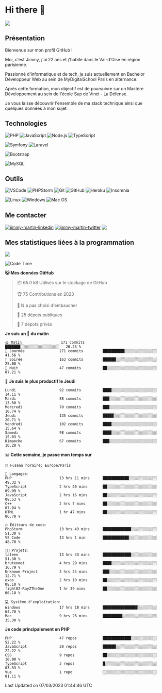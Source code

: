 # Hi there 👋

![](https://komarev.com/ghpvc/?username=jimmy-martin&color=1a1b27)

<!--
**jimmy-martin/jimmy-martin** is a ✨ _special_ ✨ repository because its `README.md` (this file) appears on your GitHub profile.

Here are some ideas to get you started:

- 🔭 I’m currently working on ...
- 🌱 I’m currently learning ...
- 👯 I’m looking to collaborate on ...
- 🤔 I’m looking for help with ...
- 💬 Ask me about ...
- 📫 How to reach me: ...
- 😄 Pronouns: ...
- ⚡ Fun fact: ...
-->

## Présentation

Bienvenue sur mon profil GitHub !

Moi, c'est Jimmy, j'ai 22 ans et j'habite dans le Val-d'Oise en région parisienne.

Passionné d'informatique et de tech, je suis actuellement en Bachelor Développeur Web au sein de MyDigitalSchool Paris en alternance.

Après cette formation, mon objectif est de poursuivre sur un Mastère Développement au sein de l'école Sup de Vinci - La Défense.

Je vous laisse découvrir l'ensemble de ma stack technique ainsi que quelques données à mon sujet.

## Technologies

<div>

![PHP](https://img.shields.io/badge/PHP-777BB4?style=for-the-badge&logo=php&logoColor=white) ![JavaScript](https://img.shields.io/badge/JavaScript-F7DF1E?style=for-the-badge&logo=javascript&logoColor=black) ![Node.js](https://img.shields.io/badge/Node.js-43853D?style=for-the-badge&logo=node.js&logoColor=white) ![TypeScript](https://img.shields.io/badge/TypeScript-007ACC?style=for-the-badge&logo=typescript&logoColor=white)

</div>
<div>

![Symfony](https://img.shields.io/badge/Symfony-092E20?style=for-the-badge&logo=symfony&logoColor=white) ![Laravel](https://img.shields.io/badge/Laravel-FF2D20?style=for-the-badge&logo=laravel&logoColor=white)

</div>
<div>

![Bootstrap](https://img.shields.io/badge/Bootstrap-563D7C?style=for-the-badge&logo=bootstrap&logoColor=white)

</div>
<div>

![MySQL](https://img.shields.io/badge/MySQL-4479A1?style=for-the-badge&logo=mysql&logoColor=white)

</div>

## Outils

![VSCode](https://img.shields.io/badge/VSCode-007ACC?style=for-the-badge&logo=visual-studio-code&logoColor=white)
![PHPStorm](http://img.shields.io/badge/-PHPStorm-181717?style=for-the-badge&logo=phpstorm&logoColor=white)
![Git](https://img.shields.io/badge/Git-E44C30?style=for-the-badge&logo=git&logoColor=white)
![GitHub](https://img.shields.io/badge/GitHub-100000?style=for-the-badge&logo=github&logoColor=white)
![Heroku](https://img.shields.io/badge/Heroku-6762a6?style=for-the-badge&logo=heroku&logoColor=white)
![Insomnia](https://img.shields.io/badge/Insomnia-5600cd?style=for-the-badge&logo=insomnia&logoColor=white)

![Linux](https://img.shields.io/badge/Linux-FCC624?style=for-the-badge&logo=linux&logoColor=white)
![Windows](https://img.shields.io/badge/Windows-0078D6?style=for-the-badge&logo=windows&logoColor=white)
![Mac OS](https://img.shields.io/badge/mac%20os-000000?style=for-the-badge&logo=apple&logoColor=white)

## Me contacter

<p>
<a href="https://www.linkedin.com/in/jimmy-martin-dev/" target="blank"><img align="center" src="https://img.shields.io/badge/-LinkedIn-0077B5?style=for-the-badge&logo=Linkedin&logoColor=white&link=https://www.linkedin.com/in/jimmy-martin-dev/" alt="jimmy-martin-linkedin"/></a>
<a href="https://twitter.com/jimmydev_" target="blank"><img align="center" src="https://img.shields.io/badge/-Twitter-1DA1F2?style=for-the-badge&logo=Twitter&logoColor=white&link=https://twitter.com/jimmydev_" alt="jimmy-martin-twitter"/></a>
 <a href="mailto:jimmy.martin952@gmail.com" target="blank"><img align="center" src="https://img.shields.io/badge/gmail-D14836?style=for-the-badge&logo=gmail&logoColor=white" /></a>
</p>

## Mes statistiques liées à la programmation

<a href="https://github-readme-stats.vercel.app/api/top-langs/?username=jimmy-martin&layout=compact">
  <img align="center" src="https://github-readme-stats.vercel.app/api/top-langs/?username=jimmy-martin&layout=compact"/>
</a>



<!--START_SECTION:waka-->
![Code Time](http://img.shields.io/badge/Code%20Time-1%2C583%20hrs%2015%20mins-blue)

**🐱 Mes données GitHub** 

> 📦 65.0 kB Utilisés sur le stockage de GitHub 
 > 
> 🏆 75 Contributions en 2023
 > 
> 🚫 N'a pas choisi d'embaucher
 > 
> 📜 25 dépots publiques 
 > 
> 🔑 7 dépots privés 
 > 
**Je suis un 🐤 du matin** 

```text
🌞 Matin                  171 commits         ███████░░░░░░░░░░░░░░░░░░   26.23 % 
🌆 Journée                271 commits         ██████████░░░░░░░░░░░░░░░   41.56 % 
🌃 Soirée                 163 commits         ██████░░░░░░░░░░░░░░░░░░░   25.00 % 
🌙 Nuit                   47 commits          ██░░░░░░░░░░░░░░░░░░░░░░░   07.21 % 
```
📅 **Je suis le plus productif le Jeudi** 

```text
Lundi                    92 commits          ████░░░░░░░░░░░░░░░░░░░░░   14.11 % 
Mardi                    88 commits          ███░░░░░░░░░░░░░░░░░░░░░░   13.50 % 
Mercredi                 70 commits          ███░░░░░░░░░░░░░░░░░░░░░░   10.74 % 
Jeudi                    135 commits         █████░░░░░░░░░░░░░░░░░░░░   20.71 % 
Vendredi                 102 commits         ████░░░░░░░░░░░░░░░░░░░░░   15.64 % 
Samedi                   98 commits          ████░░░░░░░░░░░░░░░░░░░░░   15.03 % 
Dimanche                 67 commits          ███░░░░░░░░░░░░░░░░░░░░░░   10.28 % 
```


📊 **Cette semaine, je passe mon temps sur** 

```text
🕑︎ Fuseau horaire: Europe/Paris

💬 Langages: 
PHP                      13 hrs 11 mins      ████████████░░░░░░░░░░░░░   49.32 % 
TypeScript               2 hrs 40 mins       ██░░░░░░░░░░░░░░░░░░░░░░░   09.99 % 
JavaScript               2 hrs 16 mins       ██░░░░░░░░░░░░░░░░░░░░░░░   08.53 % 
C++                      2 hrs 7 mins        ██░░░░░░░░░░░░░░░░░░░░░░░   07.94 % 
HTML                     1 hr 47 mins        ██░░░░░░░░░░░░░░░░░░░░░░░   06.70 % 

🔥 Éditeurs de code: 
PhpStorm                 13 hrs 43 mins      █████████████░░░░░░░░░░░░   51.30 % 
VS Code                  13 hrs 1 min        ████████████░░░░░░░░░░░░░   48.70 % 

🐱‍💻 Projets: 
taleen                   13 hrs 43 mins      █████████████░░░░░░░░░░░░   51.30 % 
brutennet                4 hrs 29 mins       ████░░░░░░░░░░░░░░░░░░░░░   16.79 % 
Unknown Project          3 hrs 24 mins       ███░░░░░░░░░░░░░░░░░░░░░░   12.71 % 
exos                     2 hrs 10 mins       ██░░░░░░░░░░░░░░░░░░░░░░░   08.10 % 
fight02-RayZTheOne       1 hr 39 mins        ██░░░░░░░░░░░░░░░░░░░░░░░   06.18 % 

💻 Système d'exploitation: 
Windows                  17 hrs 18 mins      ████████████████░░░░░░░░░   64.70 % 
Mac                      9 hrs 26 mins       █████████░░░░░░░░░░░░░░░░   35.30 % 
```

**Je code principalement en PHP** 

```text
PHP                      47 repos            █████████████░░░░░░░░░░░░   52.22 % 
JavaScript               20 repos            ██████░░░░░░░░░░░░░░░░░░░   22.22 % 
CSS                      9 repos             ██░░░░░░░░░░░░░░░░░░░░░░░   10.00 % 
TypeScript               3 repos             █░░░░░░░░░░░░░░░░░░░░░░░░   03.33 % 
Vue                      1 repo              ░░░░░░░░░░░░░░░░░░░░░░░░░   01.11 % 
```




 Last Updated on 07/03/2023 01:44:46 UTC
<!--END_SECTION:waka-->


